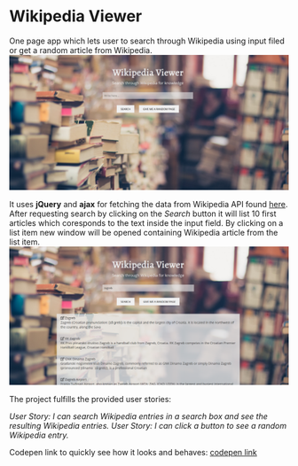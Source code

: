 # Wikipedia Viewer

One page app which lets user to search through Wikipedia using input filed or get a random article from Wikipedia.
![Screenshot1](https://raw.githubusercontent.com/matijagalina/WikipediaViewer-FCC/master/img/screenshot1.PNG)

It uses **jQuery** and **ajax** for fetching the data from Wikipedia API found [here]('https://www.mediawiki.org/wiki/API:Main_page').
After requesting search by clicking on the *Search* button it will list 10 first articles which coresponds to the text inside the input field.
By clicking on a list item new window will be opened containing Wikipedia article from the list item.
![Screenshot2](https://raw.githubusercontent.com/matijagalina/WikipediaViewer-FCC/master/img/screenshot2.PNG)

The project fulfills the provided user stories:

*User Story: I can search Wikipedia entries in a search box and see the resulting Wikipedia entries.*
*User Story: I can click a button to see a random Wikipedia entry.*

Codepen link to quickly see how it looks and behaves: [codepen link](https://codepen.io/matijagalina/pen/xYrMGr)